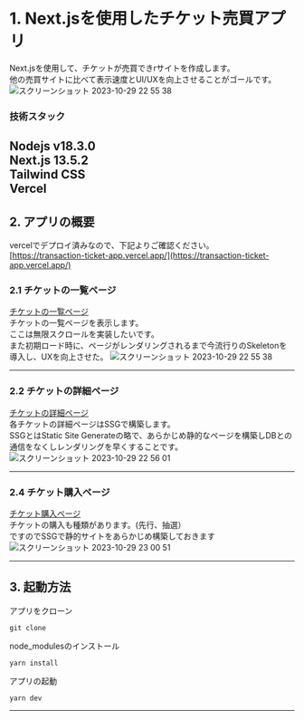 # 1. Next.jsを使用したチケット売買アプリ

Next.jsを使用して、チケットが売買できrサイトを作成します。<br>
他の売買サイトに比べて表示速度とUI/UXを向上させることがゴールです。
![スクリーンショット 2023-10-29 22 55 38](https://github.com/kouhei-github/transaction-ticket-app/assets/49782052/b3b2c599-d9f6-4275-98d8-75a7890d0e5c)

### 技術スタック
Nodejs v18.3.0 <br>
Next.js 13.5.2 <br>
Tailwind CSS <br>
Vercel<br>
---

## 2. アプリの概要
vercelでデプロイ済みなので、下記よりご確認ください。<br>
[https://transaction-ticket-app.vercel.app/](https://transaction-ticket-app.vercel.app/)

### 2.1 チケットの一覧ページ
[チケットの一覧ページ](https://transaction-ticket-app.vercel.app/) <br>
チケットの一覧ページを表示します。<br>
ここは無限スクロールを実装したいです。<br>
また初期ロード時に、ページがレンダリングされるまで今流行りのSkeletonを導入し、UXを向上させた。
![スクリーンショット 2023-10-29 22 55 38](https://github.com/kouhei-github/transaction-ticket-app/assets/49782052/b3b2c599-d9f6-4275-98d8-75a7890d0e5c)

---

### 2.2 チケットの詳細ページ
[チケットの詳細ページ](https://transaction-ticket-app.vercel.app/event/myId) <br>
各チケットの詳細ページはSSGで構築します。<br>
SSGとはStatic Site Generateの略で、あらかじめ静的なページを構築しDBとの通信をなくしレンダリングを早くすることです。
![スクリーンショット 2023-10-29 22 56 01](https://github.com/kouhei-github/transaction-ticket-app/assets/49782052/559e87a4-04f4-4f0a-b86a-3cfa3afaccab)


---

### 2.4 チケット購入ページ
[チケット購入ページ](https://transaction-ticket-app.vercel.app/ticket/1)<br>
チケットの購入も種類があります。(先行、抽選）<br>
ですのでSSGで静的サイトをあらかじめ構築しておきます
![スクリーンショット 2023-10-29 23 00 51](https://github.com/kouhei-github/transaction-ticket-app/assets/49782052/01e07658-245c-4e8c-9728-cdf77d735868)


---

## 3. 起動方法
アプリをクローン
```shell
git clone
```

node_modulesのインストール
```shell
yarn install
```

アプリの起動
```shell
yarn dev
```

---
